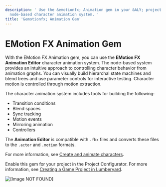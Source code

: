 ```yaml
---
description: ' Use the &emotionfx; Animation gem in your &ALY; project to enable the
  node-based character animation system. '
title: '&emotionfx; Animation Gem'
---
```

# EMotion FX Animation Gem<a name="gems-system-gem-emotionfx-animation"></a>

With the EMotion FX Animation gem, you can use the **EMotion FX Animation Editor** character animation system\. The node\-based system provides an intuitive approach to controlling character behavior from animation graphs\. You can visually build hierarchal state machines and blend trees and use parameter controls for interactive testing\. Character motion is controlled through motion extraction\.

The character animation system includes tools for building the following:
+ Transition conditions
+ Blend spaces
+ Sync tracking
+ Motion events
+ Mirroring animation
+ Controllers

The **Animation Editor** is compatible with `.fbx` files and converts these files to the `.actor` and `.motion` formats\.

For more information, see [Create and animate characters](char-intro.md)\.

Enable this gem for your project in the Project Configurator\. For more information, see [Creating a Game Project in Lumberyard](configurator-projects.md#creating-a-game-project)\.

![\[Image NOT FOUND\]](/images/userguide/gems/animation-editor-render-window.png)